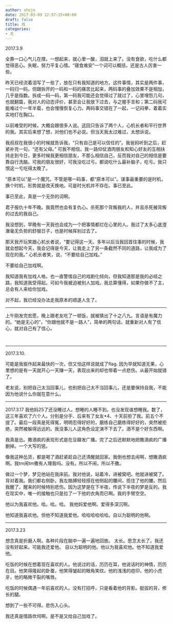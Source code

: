 ```yaml
---
author: shojo
date: 2017-03-09 12:57:15+00:00
draft: false
title: 戏
categories:
- 无
---
```


2017.3.9

全靠一口心气儿在撑。一想起来，就心里一酸，泪就上来了。没有食欲，吃什么都觉得恶心。失眠，努力平复心情。“寝食难安”一个词可以概括，还是古人厉害一些。

昨天已经流着泪写了一些了，放在只有我知道的地方。这件事情，其实是两件事，一码归一码，但跟拆开的一码和一码的痛苦比起来，两码事的叠加效果不是相加，几乎是指数。拆成一码一码，第一码我可能还会觉得过了就过了，心里埋怨几句，也就翻篇，我对人的动态评价，甚至会让我放下过去，与之握手言和；第二码我可能难过个一年半载，也会慢慢恢复心力。两码事交错在了一起，一记闷拳，着着实实地打在胸口。

以前难受的时候，大概会跟很多人说。这回只告诉了两个人，心机长者和平行世界的我。其实后来想了想，对他们也不必说。但当天我太过难过，太想诉说。

我叔叔在我很小的时候就告诉我，“只有自己是可以信任的”。我爸妈听到之后，赶紧补充一句，“还有父母。” 可我不相信。我一路仰仗酒肉朋友和知心好友的互相扶持走到今日，更多时候我更相信朋友，不那么相信自己，反而我对自己的相信是要靠自行洗脑。可我的朋友很好，可我没吃过亏。都说吃什么最补脑子，吃亏。我只恨这一亏吃得太晚了。

“原本可以”是一个魔咒。不管是哪一码事，都“原本可以”。谋事最重要的是时机，换个时机，形势就是改天换地。可是时光机并不存在。事已至此。

事已至此，真是一个无奈的词啊。

君子报仇十年不晚。我竟然也会有复仇心。杀死那个背叛我的人，并且杀死被背叛的过去的我自己。

我没想到，早晚有一天我也会成为一个把事情都烂在心里的人。我过了太多心底澄澈毫无负担的舒服日子，也是时候挥别过去了。

那天我开玩笑跟心机长者说，“要记得这一天。多年以后当我回首往事的时候，我就会想起今天，我会记得是今天，让我走上了另一条截然不同的道路，让我成为了现在的我。” 心机长者笑，说，“不要给自己加戏。”

不要给自己加戏啊。

我知道我有加戏人格，也一直警惕自己的戏剧化倾向，但我知道那是我的必经之路，我知道我受得起。可如今我被迫被别人加戏。我总算懂得，如果你做不了主，总会有人来给你加戏。

对不起，我已经没办法走我原本的顺遂人生了。



* * *



上午刚发完宏愿，晚上跟老友吃了一顿饭，就被猜出了十之八九。言语是有魔力的。“她是无心的”，“你跟他就不是一路人”，简单的两句话，就重新对人有了信心，就对自己有了信心。

 



* * *











2017.3.10.











可能是我振作起来最快的一次，但又怕这样说就成了flag. 因为早就知道无果，心里想的是有一天就开心一天赚一天，表现出来的却也带着一点悲伤。从最开始就错了。











老友说，别把自己太当回事儿，也别把自己太不当回事儿，还是要保持自我，不能因为他说什么你就在意什么。











* * *















2017.3.17
我他妈25了还没睡过人。想睡的人睡不到。也没发现谁想睡我。数了，这三年喜欢了六个人。分别是分手、后来有了女友*4、十天前拒了我。前五个不提了。最后一段真是死得冤，明明忍得好好的，磨练自己磨练得好好的，突然被拒绝，突然被躲得远远的。我没事儿人这角色设定演不下去了。酒不是个好东西啊。





我真是怂。撒酒疯的表现形式是在豆瓣发广播。完了之后还默默地把撒酒疯的广播删掉。一个大写的慫。





像我这种怂货，都是喝了酒赶紧趁自己还清醒就回家。我倒也想去闹啊，想撒酒疯啊。我tm闹tm撒有人理我吗。没有。所以不闹，所以不撒。





做过一个梦，梦见他站在我床前。我对他说，站着冷，进被窝吧。他就进被窝了。背对着我。我们都右侧卧。我左胳膊轻轻搭在他侧起的腰间，揽住了他的腰。然后我醒了。醒来的时候特别悲伤。因为这梦是在下半夜，传说下半夜的梦是反的。我在现实中，唯一的接触也只是拉了一下他的衣角而已啊。我的手臂空空。





他以为我喜欢他。哈。哈。哈。 我他妈爱他啊。爱得多深沉啊。





他知道我喜欢他。但他不知道我爱他。哈哈哈哈哈哈。自以为聪明的他啊。













* * *









2017.3.23





想念真是折磨人啊。各种片段在脑中一遍一遍地回放。
太长。思念太长了。我还没有好起来。可能我还爱他。
自以为聪明的他。他以为我喜欢他。他不知道我爱他。









吃饭的时候在想着现在喜欢的人。他说过的话，历历在耳，他说话时的神情，历历在目。他笑得隆起的卧蚕，他笑得皱起的眼角笑纹。他的浅浅的痘印，他的小虎牙，他的略微干裂的嘴唇。





吃饭的时候偶遇一年前喜欢的人。没有打招呼，只是看着他的背影。挺拔的背，修长的腿。









想到了一些不可得。悲伤入心头。









我还真是情路坎坷啊。是不是又给自己加戏了。








